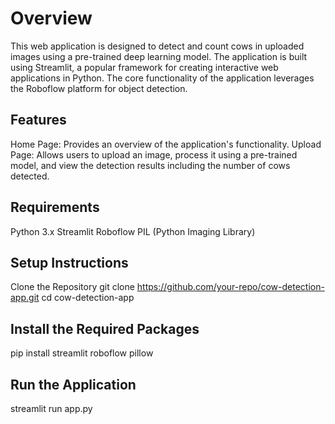 # Overview
This web application is designed to detect and count cows in uploaded images using a pre-trained deep learning model. The application is built using Streamlit, a popular framework for creating interactive web applications in Python. The core functionality of the application leverages the Roboflow platform for object detection.

## Features
Home Page: Provides an overview of the application's functionality.
Upload Page: Allows users to upload an image, process it using a pre-trained model, and view the detection results including the number of cows detected.

## Requirements
Python 3.x
Streamlit
Roboflow
PIL (Python Imaging Library)

## Setup Instructions
Clone the Repository
git clone https://github.com/your-repo/cow-detection-app.git
cd cow-detection-app

## Install the Required Packages
pip install streamlit roboflow pillow

## Run the Application
streamlit run app.py
